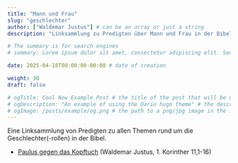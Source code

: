 ```yaml
---
title: "Mann und Frau"
slug: "geschlechter"
author: ["Waldemar Justus"] # can be an array or just a string
description: "Linksammlung zu Predigten über Mann und Frau in der Bibel."

# The summary is for search engines
# summary: Lorem ipsum dolor sit amet, consectetur adipiscing elit. Sed neque elit, tristique placerat feugiat ac, facilisis vitae arcu. Proin eget egestas augue. Praesent ut sem nec arcu pellentesque aliquet. Duis dapibus diam vel metus tempus vulputate.

date: 2025-04-18T00:00:00-00:00 # date of creation

weight: 30
draft: false

# ogTitle: Cool New Example Post # the title of the post that will be used in the open graph meta tags
# ogDescription: "An example of using the Dario hugo theme" # the description of the post that will be used in the open graph meta tags
# ogImage: /posts/example/og.png # the path to a png/jpg image in the ./posts/example directory to use as the open graph image
---
```


Eine Linksammlung von Predigten zu allen Themen rund um die Geschlechter(-rollen) in der Bibel.


- [Paulus gegen das Kopftuch](https://cgem.de/sermon/paulus-gegen-das-kopftuch/) (Waldemar Justus, 1. Korinther 11,1-16)